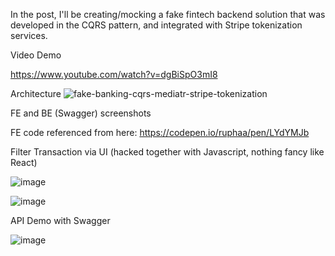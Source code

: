 In the post, I'll be creating/mocking a fake fintech backend solution that was developed in the CQRS pattern, and integrated with Stripe tokenization services.

Video Demo

https://www.youtube.com/watch?v=dgBiSpO3mI8

Architecture
![fake-banking-cqrs-mediatr-stripe-tokenization](https://github.com/andrepiper/andrepiper-fake-banking-cqrs-mediatr-stripe-tokenization/assets/3706993/34e3353f-2268-4ff8-8b41-604aa55417dc)


FE and BE (Swagger) screenshots


FE code referenced from here: https://codepen.io/ruphaa/pen/LYdYMJb

Filter Transaction via UI (hacked together with Javascript, nothing fancy like React)

![image](https://github.com/andrepiper/andrepiper-fake-banking-cqrs-mediatr-stripe-tokenization/assets/3706993/bd1f0800-abfb-419f-bb1f-e22aa43930c0)

![image](https://github.com/andrepiper/andrepiper-fake-banking-cqrs-mediatr-stripe-tokenization/assets/3706993/a94b7e71-bc74-4e85-b493-2b1c7bad8705)

API Demo with Swagger

![image](https://github.com/andrepiper/andrepiper-fake-banking-cqrs-mediatr-stripe-tokenization/assets/3706993/94eaefb7-48c5-4d63-80eb-79eb1bf28075)
